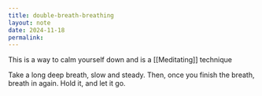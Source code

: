 ```yaml
---
title: double-breath-breathing
layout: note
date: 2024-11-18
permalink:
---
```


This is a way to calm yourself down and is a [[Meditating]] technique

Take a long deep breath, slow and steady. Then, once you finish the breath, breath in again. Hold it, and let it go. 


